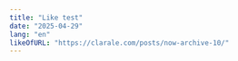```yaml
---
title: "Like test"
date: "2025-04-29"
lang: "en"
likeOfURL: "https://clarale.com/posts/now-archive-10/"
---
```

